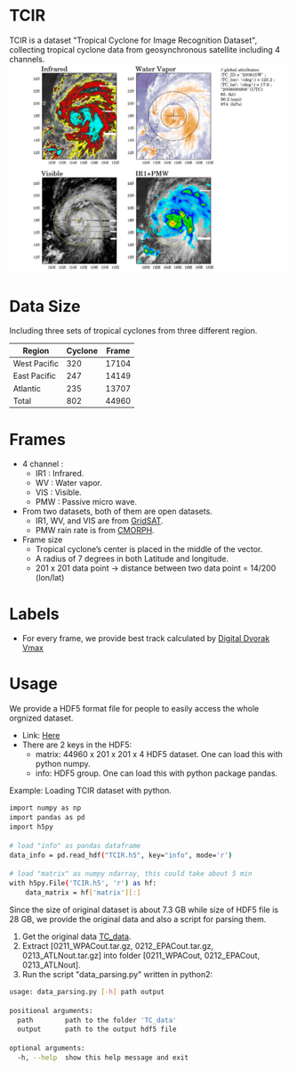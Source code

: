 # TCIR
TCIR is a dataset "Tropical Cyclone for Image Recognition Dataset", collecting tropical cyclone data from geosynchronous satellite including 4 channels.
![sample](sample_fig.png)

# Data Size
Including three sets of tropical cyclones from three different region.

| Region | Cyclone | Frame |
| ------ | ------ | ------ |
| West Pacific | 320 | 17104 |
| East Pacific | 247 | 14149 |
| Atlantic | 235 | 13707 |
| Total | 802 | 44960 |

# Frames
- 4 channel : 
    - IR1 : Infrared.
    - WV : Water vapor.
    - VIS : Visible.
    - PMW : Passive micro wave.
- From two datasets, both of them are open datasets.
    - IR1, WV, and VIS are from [GridSAT](https://www.ncdc.noaa.gov/gridsat/).
    - PMW rain rate is from [CMORPH](http://www.cpc.ncep.noaa.gov/products/janowiak/cmorph_description.html).
- Frame size
    - Tropical cyclone’s center is placed in the middle of the vector.
    - A radius of 7 degrees in both Latitude and longitude.
    - 201 x 201 data point -> distance between two data point = 14/200 (lon/lat)

# Labels
- For every frame, we provide best track calculated by [Digital Dvorak Vmax](http://journals.ametsoc.org/doi/abs/10.1175/BAMS-87-9-1195)
    
# Usage
We provide a HDF5 format file for people to easily access the whole orgnized dataset.
- Link: [Here]()
- There are 2 keys in the HDF5:
    - matrix: 44960 x 201 x 201 x 4 HDF5 dataset. One can load this with python numpy.
    - info: HDF5 group. One can load this with python package pandas.

Example: Loading TCIR dataset with python.
```sh
import numpy as np
import pandas as pd
import h5py

# load "info" as pandas dataframe
data_info = pd.read_hdf("TCIR.h5", key="info", mode='r')

# load "matrix" as numpy ndarray, this could take about 5 min
with h5py.File('TCIR.h5', 'r') as hf:
    data_matrix = hf['matrix'][:]
```

Since the size of original dataset is about 7.3 GB while size of HDF5 file is 28 GB, we provide the original data and also a script for parsing them.
1. Get the original data [TC_data]().
2. Extract [0211_WPACout.tar.gz, 0212_EPACout.tar.gz, 0213_ATLNout.tar.gz] into folder [0211_WPACout, 0212_EPACout, 0213_ATLNout].
3. Run the script "data_parsing.py" written in python2:
```sh
usage: data_parsing.py [-h] path output

positional arguments:
  path        path to the folder 'TC_data'
  output      path to the output hdf5 file

optional arguments:
  -h, --help  show this help message and exit
```


